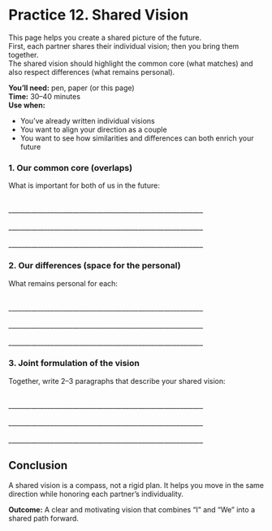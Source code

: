# Practice 12. Shared Vision

This page helps you create a shared picture of the future.<br/>
First, each partner shares their individual vision; then you bring them together.<br/>
The shared vision should highlight the common core (what matches) and also respect differences (what remains personal).

**You’ll need:** pen, paper (or this page)<br/>
**Time:** 30–40 minutes<br/>
**Use when:**

- You’ve already written individual visions
- You want to align your direction as a couple
- You want to see how similarities and differences can both enrich your future

### 1. Our common core (overlaps)

What is important for both of us in the future:

<br/>
____________________________________________________________
<br/><br/>
____________________________________________________________
<br/><br/>
____________________________________________________________

### 2. Our differences (space for the personal)

What remains personal for each:

<br/>
____________________________________________________________
<br/><br/>
____________________________________________________________
<br/><br/>
____________________________________________________________

### 3. Joint formulation of the vision

Together, write 2–3 paragraphs that describe your shared vision:

<br/>
____________________________________________________________
<br/><br/>
____________________________________________________________
<br/><br/>
____________________________________________________________

## Conclusion

A shared vision is a compass, not a rigid plan.
It helps you move in the same direction while honoring each partner’s individuality.

**Outcome:** A clear and motivating vision that combines “I” and “We” into a shared path forward.
